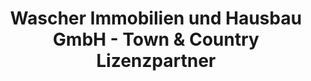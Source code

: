 ---
title: "Wascher Immobilien und Hausbau GmbH - Town & Country Lizenzpartner"
url: /zwickau/wascher-immobilien-und-hausbau-gmbh-town-und-country-lizenzpartner/
shop: Baustoffe
---